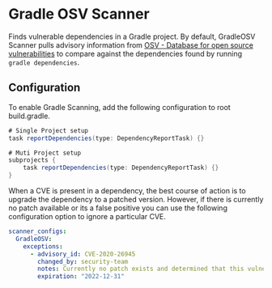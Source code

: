 # Gradle OSV Scanner

Finds vulnerable dependencies in a Gradle project. By default, GradleOSV Scanner pulls advisory information from [OSV - Database for open source vulnerabilities](https://osv.dev/) to compare against the dependencies found by running `gradle dependencies`.

## Configuration

To enable Gradle Scanning, add the following configuration to root build.gradle.
```java
# Single Project setup
task reportDependencies(type: DependencyReportTask) {}

# Muti Project setup
subprojects {
    task reportDependencies(type: DependencyReportTask) {}
}
```

When a CVE is present in a dependency, the best course of action is to upgrade the dependency to a patched version. However, if there is currently no patch available or its a false positive you can use the following configuration option to ignore a particular CVE.

```yaml
scanner_configs:
  GradleOSV:
    exceptions:
      - advisory_id: CVE-2020-26945
        changed_by: security-team
        notes: Currently no patch exists and determined that this vulnerability is not exploitable.
        expiration: "2022-12-31"
```
